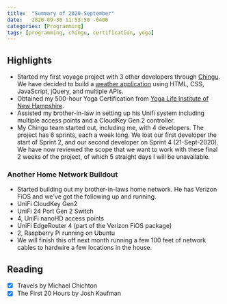 ```yaml
---
title:  "Summary of 2020-September"
date:   2020-09-30 11:53:50 -0400
categories: [Programming]
tags: [programming, chingu, certification, yoga]
---
```

## Highlights
- Started my first voyage project with 3 other developers through [Chingu](https://chingu.io). We have decided to build a [weather application](https://github.com/chingu-voyages/v23-toucans-team-02) using HTML, CSS, JavaScript, jQuery, and multiple APIs.
- Obtained my 500-hour Yoga Certification from [Yoga Life Institute of New Hampshire](http://www.yogalifenh.com).
- Assisted my brother-in-law in setting up his Unifi system including multiple access points and a CloudKey Gen 2 controller.
- My Chingu team started out, including me, with 4 developers. The project has 6 sprints, each a week long. We lost our first developer the start of Sprint 2, and our second developer on Sprint 4 (21-Sept-2020). We have now reviewed the scope that we want to work with these final 2 weeks of the project, of which 5 straight days I will be unavailable.

### Another Home Network Buildout
- Started building out my brother-in-laws home network. He has Verizon FiOS and we've got the following up and running.
- UniFi CloudKey Gen2
- UniFi 24 Port Gen 2 Switch
- 4, UniFi nanoHD access points
- UniFi EdgeRouter 4 (part of the Verizon FiOS package)
- 2, Raspberry Pi running on Ubuntu
- We will finish this off next month running a few 100 feet of network cables to hardwire a few locations in the house.


## Reading
- [x] Travels by Michael Chichton
- [x] The First 20 Hours by Josh Kaufman
